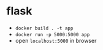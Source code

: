 # flask

- `docker build . -t app`
- `docker run -p 5000:5000 app`
- open `localhost:5000` in browser
